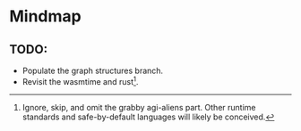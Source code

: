 # Mindmap
## TODO:
- Populate the graph structures branch.
- Revisit the wasmtime and rust[^1].

[^1]: Ignore, skip, and omit the grabby agi-aliens part. Other runtime standards and safe-by-default languages will likely be conceived.
